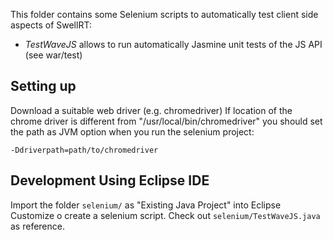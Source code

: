 
This folder contains some Selenium scripts to automatically test client side aspects of SwellRT:

- *TestWaveJS* allows to run automatically Jasmine unit tests of the JS API (see war/test)


## Setting up

Download a suitable web driver (e.g. chromedriver)
If location of the chrome driver is different from "/usr/local/bin/chromedriver" you should set the path as JVM option when you run the selenium project:

`-Ddriverpath=path/to/chromedriver`

## Development Using Eclipse IDE

Import the folder `selenium/` as "Existing Java Project" into Eclipse
Customize o create a selenium script. Check out `selenium/TestWaveJS.java` as reference.






